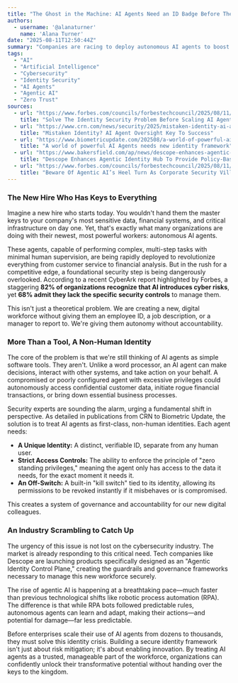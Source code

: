 ```yaml
---
title: "The Ghost in the Machine: AI Agents Need an ID Badge Before They Run the Office"
authors:
  - username: '@alanaturner'
    name: 'Alana Turner'
date: "2025-08-11T12:50:44Z"
summary: "Companies are racing to deploy autonomous AI agents to boost productivity, but most are ignoring a ticking time bomb: identity security. Without treating these agents as a new class of non-human workers with their own identities and access controls, businesses are risking catastrophic data breaches and operational chaos."
tags:
  - "AI"
  - "Artificial Intelligence"
  - "Cybersecurity"
  - "Identity Security"
  - "AI Agents"
  - "Agentic AI"
  - "Zero Trust"
sources:
  - url: "https://www.forbes.com/councils/forbestechcouncil/2025/08/11/solve-the-identity-security-problem-before-scaling-ai-agents/"
    title: "Solve The Identity Security Problem Before Scaling AI Agents"
  - url: "https://www.crn.com/news/security/2025/mistaken-identity-ai-agent-oversight-key-to-success"
    title: "Mistaken Identity? AI Agent Oversight Key To Success"
  - url: "https://www.biometricupdate.com/202508/a-world-of-powerful-ai-agents-needs-new-identity-framework"
    title: "A world of powerful AI Agents needs new identity framework"
  - url: "https://www.bakersfield.com/ap/news/descope-enhances-agentic-identity-hub-to-provide-policy-based-security-guardrails-for-ai-agents/article_af6dd60f-82e9-5b5a-806a-999bf62421e4.html"
    title: "Descope Enhances Agentic Identity Hub To Provide Policy-Based Security Guardrails for AI Agents"
  - url: "https://www.forbes.com/councils/forbestechcouncil/2025/08/11/beware-of-agentic-ais-heel-turn-as-corporate-security-villain/"
    title: "Beware Of Agentic AI’s Heel Turn As Corporate Security Villain"
---
```


### The New Hire Who Has Keys to Everything

Imagine a new hire who starts today. You wouldn't hand them the master keys to your company's most sensitive data, financial systems, and critical infrastructure on day one. Yet, that's exactly what many organizations are doing with their newest, most powerful workers: autonomous AI agents.

These agents, capable of performing complex, multi-step tasks with minimal human supervision, are being rapidly deployed to revolutionize everything from customer service to financial analysis. But in the rush for a competitive edge, a foundational security step is being dangerously overlooked. According to a recent CyberArk report highlighted by Forbes, a staggering **82% of organizations recognize that AI introduces cyber risks**, yet **68% admit they lack the specific security controls** to manage them.

This isn't just a theoretical problem. We are creating a new, digital workforce without giving them an employee ID, a job description, or a manager to report to. We're giving them autonomy without accountability.

### More Than a Tool, A Non-Human Identity

The core of the problem is that we're still thinking of AI agents as simple software tools. They aren't. Unlike a word processor, an AI agent can make decisions, interact with other systems, and take action on your behalf. A compromised or poorly configured agent with excessive privileges could autonomously access confidential customer data, initiate rogue financial transactions, or bring down essential business processes.

Security experts are sounding the alarm, urging a fundamental shift in perspective. As detailed in publications from CRN to Biometric Update, the solution is to treat AI agents as first-class, non-human identities. Each agent needs:

*   **A Unique Identity:** A distinct, verifiable ID, separate from any human user.
*   **Strict Access Controls:** The ability to enforce the principle of "zero standing privileges," meaning the agent only has access to the data it needs, for the exact moment it needs it.
*   **An Off-Switch:** A built-in "kill switch" tied to its identity, allowing its permissions to be revoked instantly if it misbehaves or is compromised.

This creates a system of governance and accountability for our new digital colleagues.

### An Industry Scrambling to Catch Up

The urgency of this issue is not lost on the cybersecurity industry. The market is already responding to this critical need. Tech companies like Descope are launching products specifically designed as an "Agentic Identity Control Plane," creating the guardrails and governance frameworks necessary to manage this new workforce securely.

The rise of agentic AI is happening at a breathtaking pace—much faster than previous technological shifts like robotic process automation (RPA). The difference is that while RPA bots followed predictable rules, autonomous agents can learn and adapt, making their actions—and potential for damage—far less predictable.

Before enterprises scale their use of AI agents from dozens to thousands, they must solve this identity crisis. Building a secure identity framework isn't just about risk mitigation; it's about enabling innovation. By treating AI agents as a trusted, manageable part of the workforce, organizations can confidently unlock their transformative potential without handing over the keys to the kingdom.
